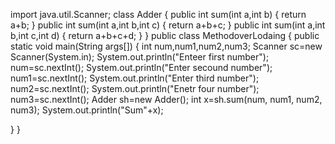 import java.util.Scanner;
class Adder
{
    public int sum(int a,int b)
    {
        return a+b;
    }
    public int sum(int a,int b,int c)
    {
        return a+b+c;
    }
    public int sum(int a,int b,int c,int d)
    {
        return a+b+c+d;
    }
}
public class MethodoverLodaing 
{
 public static void main(String args[])
 {
     int num,num1,num2,num3;
     Scanner sc=new Scanner(System.in);
     System.out.println("Enteer first number");
     num=sc.nextInt();
     System.out.println("Enter secound number");
     num1=sc.nextInt();
     System.out.println("Enter third number");
     num2=sc.nextInt();
     System.out.println("Enetr four number");
     num3=sc.nextInt();
     Adder sh=new Adder();
     int x=sh.sum(num, num1, num2, num3);
     System.out.println("Sum"+x);
     
 }
}

